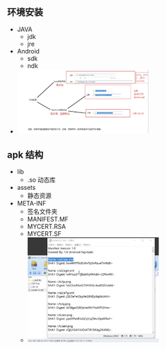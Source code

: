 ## 环境安装
- JAVA 
  - jdk
  - jre
- Android
  - sdk
  - ndk
- <img alt="env" src="../images/环境.png" style="zoom:30%;" />

## apk 结构
- lib
  - .so 动态库
- assets
  - 静态资源
- META-INF
  - 签名文件夹
  - MANIFEST.MF
  - MYCERT.RSA
  - MYCERT.SF
  - <img alt="sign" src="../images/sign.png" style="zoom:30%;" />